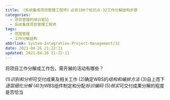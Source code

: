 ```yaml
---
title: 《系统集成项目管理工程师》必背100个知识点-32工作分解结构步骤
categories:
  - 项目管理的培训笔记
  - 系统集成项目管理工程师
tags:
  - 范围管理
  - 工作分解结构
abbrlink: System-Integration-Project-Management/32
date: 2021-04-26 21:22:11
updated: 2021-04-26 21:22:11
---
```


将项目工作分解成工作包，需开展的活动有哪些？

(1)*识别和分析*可交付成果及相关工作
(2)确定WBS的*结构和编排方法*
(3)自上而下*逐层细化分解*
(4)为WBS组件制定和分配*标识编码*
(5)*核实*可交付成果分解的程度是否恰当

